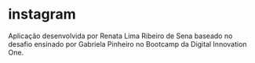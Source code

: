 # instagram
Aplicação desenvolvida por Renata Lima Ribeiro de Sena baseado no desafio ensinado por Gabriela Pinheiro no Bootcamp da Digital Innovation One.
